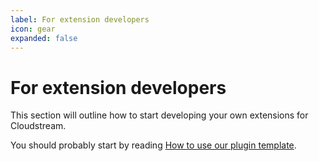 ```yaml
---
label: For extension developers
icon: gear
expanded: false
---
```


# For extension developers
This section will outline how to start developing your own extensions for Cloudstream. 

You should probably start by reading [How to use our plugin template](using-plugin-template).
